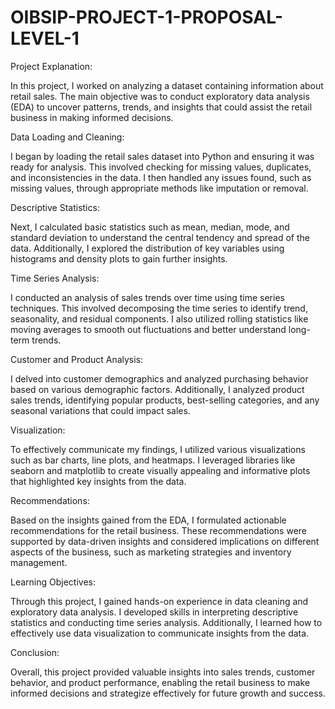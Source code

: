 # OIBSIP-PROJECT-1-PROPOSAL-LEVEL-1
Project Explanation:

In this project, I worked on analyzing a dataset containing information about retail sales. The main objective was to conduct exploratory data analysis (EDA) to uncover patterns, trends, and insights that could assist the retail business in making informed decisions.

Data Loading and Cleaning:

I began by loading the retail sales dataset into Python and ensuring it was ready for analysis. This involved checking for missing values, duplicates, and inconsistencies in the data. I then handled any issues found, such as missing values, through appropriate methods like imputation or removal.

Descriptive Statistics:

Next, I calculated basic statistics such as mean, median, mode, and standard deviation to understand the central tendency and spread of the data. Additionally, I explored the distribution of key variables using histograms and density plots to gain further insights.

Time Series Analysis:

I conducted an analysis of sales trends over time using time series techniques. This involved decomposing the time series to identify trend, seasonality, and residual components. I also utilized rolling statistics like moving averages to smooth out fluctuations and better understand long-term trends.

Customer and Product Analysis:

I delved into customer demographics and analyzed purchasing behavior based on various demographic factors. Additionally, I analyzed product sales trends, identifying popular products, best-selling categories, and any seasonal variations that could impact sales.

Visualization:

To effectively communicate my findings, I utilized various visualizations such as bar charts, line plots, and heatmaps. I leveraged libraries like seaborn and matplotlib to create visually appealing and informative plots that highlighted key insights from the data.

Recommendations:

Based on the insights gained from the EDA, I formulated actionable recommendations for the retail business. These recommendations were supported by data-driven insights and considered implications on different aspects of the business, such as marketing strategies and inventory management.

Learning Objectives:

Through this project, I gained hands-on experience in data cleaning and exploratory data analysis. I developed skills in interpreting descriptive statistics and conducting time series analysis. Additionally, I learned how to effectively use data visualization to communicate insights from the data.

Conclusion:

Overall, this project provided valuable insights into sales trends, customer behavior, and product performance, enabling the retail business to make informed decisions and strategize effectively for future growth and success.
